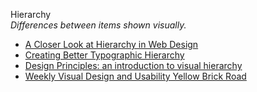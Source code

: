 Hierarchy  
_Differences between items shown visually._

*   [A Closer Look at Hierarchy in Web Design](http://www.onextrapixel.com/2010/06/24/a-closer-look-at-hierarchy-in-web-design/)
*   [Creating Better Typographic Hierarchy](https://medium.com/designed-thought/creating-better-typographic-hierarchy-1148a46b2fc)
*   [Design Principles: an introduction to visual hierarchy](https://uxdesign.cc/design-principles-an-introduction-to-visual-hierarchy-902d58e1c7b3)
*   [Weekly Visual Design and Usability Yellow Brick Road](http://uxmag.com/articles/visual-design-and-usability-yellow-brick-road)
